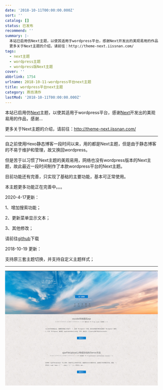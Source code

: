 ```yaml
---
date: '2018-10-11T00:00:00.000Z'
sort: ''
catalog: []
status: 已发布
recommend: ''
summary: |-
  本站已启用仿Next主题，以使其适用于wordpress平台，感谢Next开发出的美观易用的作品，感谢…
  更多关于Next主题的介绍，请前往：http://theme-next.iissnan.com/
tags:
  - next主题
  - wordpress主题
  - wordpress版Next主题
cover: ''
abbrlink: 1754
urlname: 2018-10-11-wordpress平台next主题
title: wordpress平台next主题
category: 燕坊清作
lastMod: '2018-10-11T00:00:00.000Z'
---
```


本站已启用仿[Next](http://theme-next.iissnan.com/)主题，以使其适用于wordpress平台，感谢[Next](http://theme-next.iissnan.com/)开发出的美观易用的作品，感谢…


更多关于Next主题的介绍，请前往：http://theme-next.iissnan.com/


---


自之前使用Hexo静态博客一段时间以来，用的都是Next主题，但是由于静态博客的不易于维护和管理，故又换回wordpress。


但是苦于以习惯了Next主题的美观易用，网络也没有wordpress版本的Next主题，故此最近一段时间制作了本款wordpress平台的Next主题。


目前功能还有完善，只实现了基础的主要功能，基本可正常使用。


本主题更多功能正在完善中。。。


2020-4-17更新：


1、增加搜索功能；


2、更新菜单显示文本；


3、其他修改；


请前往[github](https://github.com/bmqy/bmqy-next/releases)下载


2018-10-19 更新：


支持原三套主题切换，并支持自定义主题样式；


---


![screenshot.png](https://raw.githubusercontent.com/bmqy/bmqy-next/master/screenshot.png)

